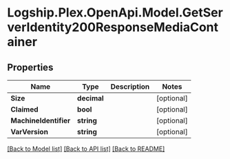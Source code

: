 # Logship.Plex.OpenApi.Model.GetServerIdentity200ResponseMediaContainer

## Properties

Name | Type | Description | Notes
------------ | ------------- | ------------- | -------------
**Size** | **decimal** |  | [optional] 
**Claimed** | **bool** |  | [optional] 
**MachineIdentifier** | **string** |  | [optional] 
**VarVersion** | **string** |  | [optional] 

[[Back to Model list]](../../README.md#documentation-for-models) [[Back to API list]](../../README.md#documentation-for-api-endpoints) [[Back to README]](../../README.md)

